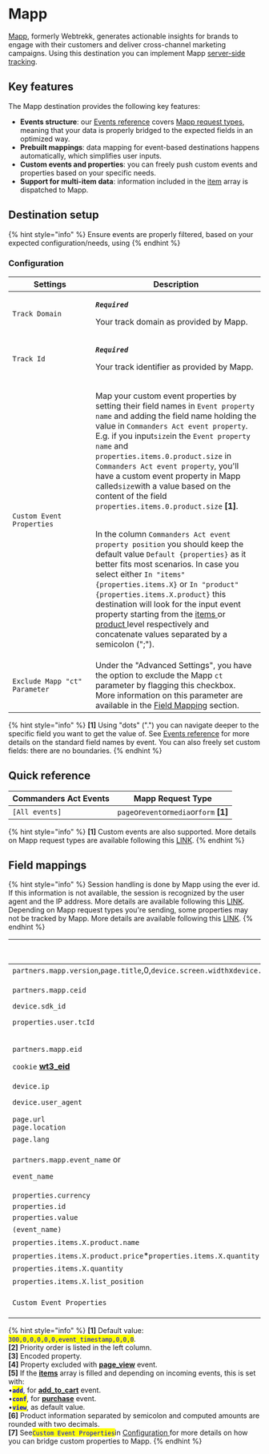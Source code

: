 # Mapp

[Mapp](https://mapp.com/), formerly Webtrekk, generates actionable insights for brands to engage with their customers and deliver cross-channel marketing campaigns. Using this destination you can implement Mapp [server-side tracking](https://documentation.mapp.com/1.0/en/server-to-server-7240721.html).&#x20;

## Key features

The Mapp destination provides the following key features:

* **Events structure**: our [Events reference](https://community.commandersact.com/platform-x/developers/tracking/events-reference) covers [Mapp request types](https://documentation.mapp.com/1.0/en/which-request-types-are-supported-by-mapp-intelligence-36143348.html), meaning that your data is properly bridged to the expected fields in an optimized way.
* **Prebuilt mappings**: data mapping for event-based destinations happens automatically, which simplifies user inputs.
* **Custom events and properties**: you can freely push custom events and properties based on your specific needs.
* **Support for multi-item data**: information included in the [item](https://community.commandersact.com/platform-x/developers/tracking/events-reference#item) array is dispatched to Mapp.

## Destination setup

{% hint style="info" %}
Ensure events are properly filtered, based on your expected configuration/needs, using&#x20;
{% endhint %}

### Configuration

<table><thead><tr><th width="150">Settings</th><th>Description</th></tr></thead><tbody><tr><td><code>Track Domain</code></td><td><p><em><strong><code>Required</code></strong></em></p><p>Your track domain as provided by Mapp.</p></td></tr><tr><td><code>Track Id</code></td><td><p><em><strong><code>Required</code></strong></em></p><p>Your track identifier as provided by Mapp.</p></td></tr><tr><td><code>Custom Event Properties</code></td><td><p>Map your custom event properties by setting their field names in <code>Event property name</code> and adding the field name holding the value in <code>Commanders Act event property</code>. E.g. if you input<code>size</code>in the <code>Event property name</code> and <code>properties.items.0.product.size</code> in <code>Commanders Act event property</code>, you'll have a custom event property in Mapp called<code>size</code>with a value based on the content of the field <code>properties.items.0.product.size</code> <strong>[1]</strong>.</p><p><br>In the column <code>Commanders Act event property position</code> you should keep the default value <code>Default {properties}</code> as it better fits most  scenarios. In case you select either <code>In "items" {properties.items.X}</code> or <code>In "product" {properties.items.X.product}</code> this destination will look for the input event property starting from the <a href="https://community.commandersact.com/platform-x/developers/tracking/events-reference#item">items </a>or <a href="https://community.commandersact.com/platform-x/developers/tracking/events-reference#product">product </a>level respectively and concatenate values separated by a semicolon (";").</p></td></tr><tr><td><code>Exclude Mapp "ct" Parameter</code></td><td>Under the "Advanced Settings", you have the option to exclude the Mapp <code>ct</code> parameter by flagging this checkbox. More information on this parameter are available in the <a href="mapp.md#field-mappings">Field Mapping</a> section.</td></tr></tbody></table>



{% hint style="info" %}
**\[1]** Using "dots" (".") you can navigate deeper to the specific field you want to get the value of. See [Events reference](https://community.commandersact.com/platform-x/developers/tracking/events-reference) for more details on the standard field names by event. You can also freely set custom fields: there are no boundaries.
{% endhint %}

## Quick reference

| Commanders Act Events | Mapp Request Type                         |
| --------------------- | ----------------------------------------- |
| `[All events]`        | `page`or`event`or`media`or`form` **\[1]** |

{% hint style="info" %}
**\[1]** Custom events are also supported. More details on Mapp request types are available following this [LINK](https://documentation.mapp.com/1.0/en/which-request-types-are-supported-by-mapp-intelligence-36143348.html).
{% endhint %}

## Field mappings

{% hint style="info" %}
Session handling is done by Mapp using the ever id. If this information is not available, the session is recognized by the user agent and the IP address. More details are available following this [LINK](https://documentation.mapp.com/1.0/en/session-and-visitor-handling-7240758.html).\
Depending on Mapp request types you're sending, some properties may not be tracked by Mapp. More details are available following this [LINK](https://documentation.mapp.com/1.0/en/which-request-types-are-supported-by-mapp-intelligence-36143348.html).
{% endhint %}

<table><thead><tr><th width="418">Commanders Act Properties</th><th>Mapp Properties</th></tr></thead><tbody><tr><td><code>partners.mapp.version</code>,<code>page.title</code>,0,<code>device.screen.width</code>x<code>device.screen.height</code>,<code>device.density</code>,0,<code>event_timestamp</code>,<code>page.referrer</code>,<code>device.screen.width</code>x<code>device.screen.height</code>,0</td><td><code>p</code> <strong>[1]</strong></td></tr><tr><td><p><code>partners.mapp.ceid</code></p><p><code>device.sdk_id</code></p><p><code>properties.user.tcId</code></p></td><td><code>ceid</code> <strong>[2]</strong></td></tr><tr><td><p><code>partners.mapp.eid</code> </p><p><code>cookie</code> <a href="https://documentation.mapp.com/1.0/en/session-and-visitor-handling-7240758.html"><strong>wt3_eid</strong></a></p></td><td><code>eid</code> <strong>[2]</strong></td></tr><tr><td><code>device.ip</code></td><td><code>X-WT-IP</code></td></tr><tr><td><code>device.user_agent</code></td><td><code>X-WT-UA</code> <strong>[3]</strong></td></tr><tr><td><code>page.url</code><br><code>page.location</code></td><td><code>X-WT-RQ</code> <strong>[2][3]</strong></td></tr><tr><td><code>page.lang</code></td><td><code>la</code></td></tr><tr><td><p><code>partners.mapp.event_name</code> or</p><p><code>event_name</code></p></td><td><code>ct</code> <strong>[2][4]</strong></td></tr><tr><td><code>properties.currency</code></td><td><code>cr</code></td></tr><tr><td><code>properties.id</code></td><td><code>oi</code></td></tr><tr><td><code>properties.value</code></td><td><code>ov</code></td></tr><tr><td><code>(event_name)</code></td><td><code>st</code> <strong>[5]</strong></td></tr><tr><td><code>properties.items.X.product.name</code></td><td><code>ba</code> <strong>[6]</strong></td></tr><tr><td><code>properties.items.X.product.price</code>*<code>properties.items.X.quantity</code></td><td><code>co</code> <strong>[6]</strong></td></tr><tr><td><code>properties.items.X.quantity</code></td><td><code>qn</code> <strong>[6]</strong></td></tr><tr><td><code>properties.items.X.list_position</code></td><td><code>plp</code> <strong>[6]</strong></td></tr><tr><td><code>Custom Event Properties</code></td><td><code>[Custom Property Name]</code> <strong>[7]</strong></td></tr></tbody></table>

{% hint style="info" %}
**\[1]** Default value: <mark style="color:blue;">`300,0,0,0,0,0,event_timestamp,0,0,0`</mark>.\
**\[2]** Priority order is listed in the left column.\
**\[3]** Encoded property.\
**\[4]** Property excluded with [**page\_view**](https://doc.commandersact.com/developers/tracking/events-reference#page\_view) event. \
**\[5]** If the [**items**](https://community.commandersact.com/platform-x/developers/tracking/events-reference#item) array is filled and depending on incoming events, this is set with:\
&#x20;     •<mark style="color:blue;">**`add`**</mark>, for [**add\_to\_cart**](https://doc.commandersact.com/developers/tracking/events-reference#add\_to\_cart) event.\
&#x20;     •<mark style="color:blue;">**`conf`**</mark>, for [**purchase**](https://doc.commandersact.com/developers/tracking/events-reference#purchase) event.\
&#x20;     •<mark style="color:blue;">**`view`**</mark>, as default value.\
**\[6]** Product information separated by semicolon and computed amounts are rounded with two decimals.\
**\[7]** See<mark style="color:blue;">`Custom Event Properties`</mark>in [Configuration ](mapp.md#configuration)for more details on how you can bridge custom properties to Mapp.
{% endhint %}
